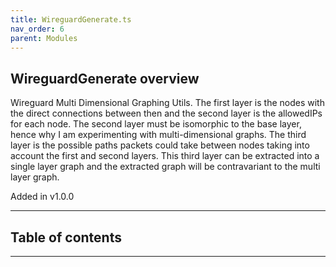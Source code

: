 ```yaml
---
title: WireguardGenerate.ts
nav_order: 6
parent: Modules
---
```


## WireguardGenerate overview

Wireguard Multi Dimensional Graphing Utils. The first layer is the nodes with
the direct connections between then and the second layer is the allowedIPs
for each node. The second layer must be isomorphic to the base layer, hence
why I am experimenting with multi-dimensional graphs. The third layer is the
possible paths packets could take between nodes taking into account the first
and second layers. This third layer can be extracted into a single layer
graph and the extracted graph will be contravariant to the multi layer
graph.

Added in v1.0.0

---

<h2 class="text-delta">Table of contents</h2>

---
